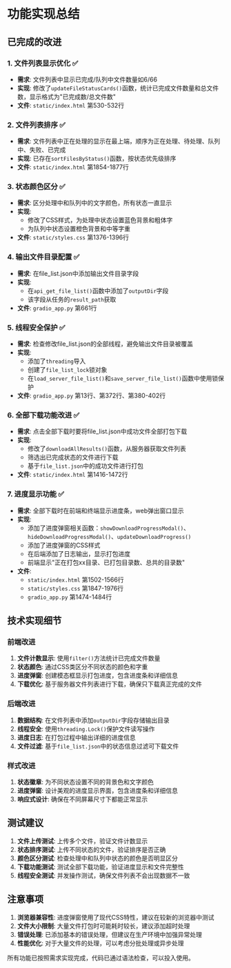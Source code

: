 # 功能实现总结

## 已完成的改进

### 1. 文件列表显示优化 ✅
- **需求**: 文件列表中显示已完成/队列中文件数量如6/66
- **实现**: 修改了`updateFileStatusCards()`函数，统计已完成文件数量和总文件数，显示格式为"已完成数/总文件数"
- **文件**: `static/index.html` 第530-532行

### 2. 文件列表排序 ✅
- **需求**: 文件列表中正在处理的显示在最上端，顺序为正在处理、待处理、队列中、失败、已完成
- **实现**: 已存在`sortFilesByStatus()`函数，按状态优先级排序
- **文件**: `static/index.html` 第1854-1877行

### 3. 状态颜色区分 ✅
- **需求**: 区分处理中和队列中的文字颜色，所有状态一直显示
- **实现**: 
  - 修改了CSS样式，为处理中状态设置蓝色背景和粗体字
  - 为队列中状态设置橙色背景和中等字重
- **文件**: `static/styles.css` 第1376-1396行

### 4. 输出文件目录配置 ✅
- **需求**: 在file_list.json中添加输出文件目录字段
- **实现**: 
  - 在`api_get_file_list()`函数中添加了`outputDir`字段
  - 该字段从任务的`result_path`获取
- **文件**: `gradio_app.py` 第661行

### 5. 线程安全保护 ✅
- **需求**: 检查修改file_list.json的全部线程，避免输出文件目录被覆盖
- **实现**: 
  - 添加了`threading`导入
  - 创建了`file_list_lock`锁对象
  - 在`load_server_file_list()`和`save_server_file_list()`函数中使用锁保护
- **文件**: `gradio_app.py` 第13行、第372行、第380-402行

### 6. 全部下载功能改进 ✅
- **需求**: 点击全部下载时要将file_list.json中成功文件全部打包下载
- **实现**: 
  - 修改了`downloadAllResults()`函数，从服务器获取文件列表
  - 筛选出已完成状态的文件进行下载
  - 基于`file_list.json`中的成功文件进行打包
- **文件**: `static/index.html` 第1416-1472行

### 7. 进度显示功能 ✅
- **需求**: 全部下载时在前端和终端显示进度条，web弹出窗口显示
- **实现**: 
  - 添加了进度弹窗相关函数：`showDownloadProgressModal()`、`hideDownloadProgressModal()`、`updateDownloadProgress()`
  - 添加了进度弹窗的CSS样式
  - 在后端添加了日志输出，显示打包进度
  - 前端显示"正在打包xx目录、已打包目录数、总共的目录数"
- **文件**: 
  - `static/index.html` 第1502-1566行
  - `static/styles.css` 第1847-1976行
  - `gradio_app.py` 第1474-1484行

## 技术实现细节

### 前端改进
1. **文件计数显示**: 使用`filter()`方法统计已完成文件数量
2. **状态颜色**: 通过CSS类区分不同状态的颜色和字重
3. **进度弹窗**: 创建模态框显示打包进度，包含进度条和详细信息
4. **下载优化**: 基于服务器文件列表进行下载，确保只下载真正完成的文件

### 后端改进
1. **数据结构**: 在文件列表中添加`outputDir`字段存储输出目录
2. **线程安全**: 使用`threading.Lock()`保护文件读写操作
3. **进度日志**: 在打包过程中输出详细的进度信息
4. **文件过滤**: 基于`file_list.json`中的状态信息过滤可下载文件

### 样式改进
1. **状态徽章**: 为不同状态设置不同的背景色和文字颜色
2. **进度弹窗**: 设计美观的进度显示界面，包含进度条和详细信息
3. **响应式设计**: 确保在不同屏幕尺寸下都能正常显示

## 测试建议

1. **文件上传测试**: 上传多个文件，验证文件计数显示
2. **状态排序测试**: 上传不同状态的文件，验证排序是否正确
3. **颜色区分测试**: 检查处理中和队列中状态的颜色是否明显区分
4. **下载功能测试**: 测试全部下载功能，验证进度显示和文件完整性
5. **线程安全测试**: 并发操作测试，确保文件列表不会出现数据不一致

## 注意事项

1. **浏览器兼容性**: 进度弹窗使用了现代CSS特性，建议在较新的浏览器中测试
2. **文件大小限制**: 大量文件打包时可能耗时较长，建议添加超时处理
3. **错误处理**: 已添加基本的错误处理，但建议在生产环境中加强异常处理
4. **性能优化**: 对于大量文件的处理，可以考虑分批处理或异步处理

所有功能已按照需求实现完成，代码已通过语法检查，可以投入使用。
